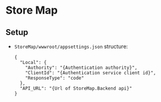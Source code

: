 # Store Map

## Setup

- `StoreMap/wwwroot/appsettings.json` structure:
  ```
  {
    "Local": {
      "Authority": "{Authentication authority}",
      "ClientId": "{Authentication service client id}",
      "ResponseType": "code"
    },
    "API_URL": "{Url of StoreMap.Backend api}"
  }
  ```